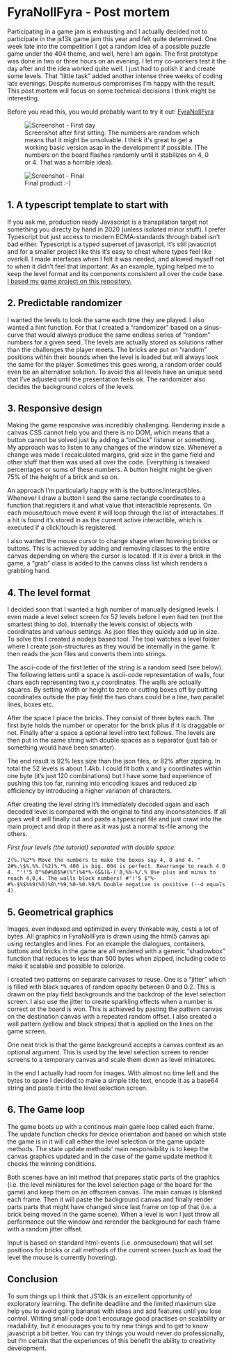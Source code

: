# FyraNollFyra - Post mortem

Participating in a game jam is exhausting and I actually decided not to participate in the js13k game jam this year and felt quite determined. One week late into the competition I got a random idea of a possible puzzle game under the 404 theme, and well, here I am again. The first prototype was done in two or three hours on an evening. I let my co-workers test it the day after and the idea worked quite well. I just had to polish it and create some levels. That “little task” added another intense three weeks of coding late evenings. Despite numerous compromises I’m happy with the result. This post mortem will focus on some technical decisions I think might be interesting.

Before you read this, you would probably want to try it out: [FyraNollFyra](https://js13kgames.com/entries/fyranollfyra)

<figure class="image">
  <img src="https://github.com/nkholski/fyranollfyra_js13k/blob/master/other/fyranolldyra-1st-night.png" alt="Screenshot - First day">
  <figcaption>Screenshot after first sitting. The numbers are random which means that it might be unsolvable. I think it's great to get a working basic version asap in the development if possible. (The numbers on the board flashes randomly until it stabilizes on 4, 0 or 4. That was a horrible idea).</figcaption>
</figure>

<figure class="image">
  <img src="https://github.com/nkholski/fyranollfyra_js13k/blob/master/submission/bigicon.png" alt="Screenshot - Final">
  <figcaption>Final product :-)</figcaption>
</figure>

## 1. A typescript template to start with

If you ask me, production ready Javascript is a transpilation target not something you directy by hand in 2020 (unless isolated minor stuff). I prefer Typescript but just access to modern ECMA-standards through babel isn’t bad either. Typescript is a typed superset of javascript. It’s still javascript and for a smaller project like this it’s easy to cheat where types feel like overkill. I made interfaces when I felt it was needed, and allowed myself not to when it didn’t feel that important. As an example, typing helped me to keep the level format and its components consistent all over the code base. [I based my game project on this repository.](https://github.com/mtmckenna/js13k-webpack-typescript-starter-party)

## 2. Predictable randomizer

I wanted the levels to look the same each time they are played. I also wanted a hint function. For that I created a “randomizer” based on a sinus-curve that would always produce the same endless series of “random” numbers for a given seed. The levels are actually stored as solutions rather than the challenges the player meets. The bricks are put on “random” positions within their bounds when the level is loaded but will always look the same for the player. Sometimes this goes wrong, a random order could even be an alternative solution. To avoid this all levels have an unique seed that I’ve adjusted until the presentation feels ok. The randomizer also decides the background colors of the levels.

## 3. Responsive design

Making the game responsive was incredibly challenging. Rendering inside a canvas CSS cannot help you and there is no DOM, which means that a button cannot be solved just by adding a “onClick” listener or something. My approach was to listen to any changes of the window size. Whenever a change was made I recalculated margins, grid size in the game field and other stuff that then was used all over the code. Everything is tweaked percentages or sums of these numbers. A button height might be given 75% of the height of a brick and so on.

An approach I’m particularly happy with is the buttons/interactibles. Whenever I draw a button I send the same rectangle coordinates to a function that registers it and what value that interactible represents. On each mouse/touch move event it will loop through the list of interactabes. If a hit is found it’s stored in as the current active interactible, which is executed if a click/touch is registered.

I also wanted the mouse cursor to change shape when hovering bricks or buttons. This is achieved by adding and removing classes to the entire canvas depending on where the cursor is located. If it is over a brick in the game, a “grab” class is added to the canvas class list which renders a grabbing hand.

## 4. The level format

I decided soon that I wanted a high number of manually designed levels. I even made a level select screen for 52 levels before I even had ten (not the smartest thing to do). Internally the levels consist of objects with coordinates and various settings. As json files they quickly add up in size. To solve this I created a nodejs based tool. The tool watches a level folder where I create json-structures as they would be internally in the game. It then reads the json files and converts them into strings.

The ascii-code of the first letter of the string is a random seed (see below). The following letters until a space is ascii-code representation of walls, four chars each representing two x,y coordinates. The walls are actually squares. By setting width or height to zero or cutting boxes off by putting coordinates outside the play field the two chars could be a line, two parallel lines, boxes etc.

After the space I place the bricks. They consist of three bytes each. The first byte holds the number or operator for the brick plus if it is draggable or not. Finally after a space a optional level intro text follows. The levels are then put in the same string with double spaces as a separator (just tab or something would have been smarter).

The end result is 92% less size than the json files, or 82% after zipping. In total the 52 levels is about 1.4kb. I could fit both x and y coordinates within one byte (it’s just 120 combinations) but I have some bad experience of pushing this too far, running into encoding issues and reduced zip efficiency by introducing a higher variation of characters.

After creating the level string it’s immediately decoded again and each decoded level is compared with the original to find any inconsistencies. If all goes well it will finally cut and paste a typescript file and just crawl into the main project and drop it there as it was just a normal ts-file among the others.

_First four levels (the tutorial) separated with double space:_

`2(%.)%2*% Move the numbers to make the boxes say 4, 0 and 4. " 2#%.\$%.%%.(%2)%.*% 400 is big. 004 is perfect. Rearrange to reach 4 0 4. "'!'5 0"%0#%8$%#(%")%4*%-(&&)&-('8,%%-%/.% Use plus and minus to reach 4,0,4. The walls block numbers! #'!'5 $"%-#%-$%$%%9(%0)%0\*%9,%0-%0.%9/% Double negative is positive (--4 equals 4).`

## 5. Geometrical graphics

Images, even indexed and optimized in every thinkable way, costs a lot of bytes. All graphics in FyraNollFyra is drawn using the html5 canvas api using rectangles and lines. For an example the dialogues, containers, buttons and bricks in the game are all rendered with a generic “shadowbox” function that reduces to less than 500 bytes when zipped, including code to make it scalable and possible to colorize.

I created two patterns on separate canvases to reuse. One is a “jitter” which is filled with black squares of random opacity between 0 and 0.2. This is drawn on the play field backgrounds and the backdrop of the level selection screen. I also use the jitter to create sparkling effects when a number is correct or the board is won. This is achieved by pasting the pattern canvas on the destination canvas with a repeated random offset. I also created a wall pattern (yellow and black stripes) that is applied on the lines on the game screen.

One neat trick is that the game background accepts a canvas context as an optional argument. This is used by the level selection screen to render screens to a temporary canvas and scale them down as level miniatures.

In the end I actually had room for images. With almost no time left and the bytes to spare I decided to make a simple title text, encode it as a base64 string and paste it into the level selection screen.

## 6. The Game loop

The game boots up with a continous main game loop called each frame. The update function checks for device orientation and based on which state the game is in it will call either the level selection or the game update methods. The state update methods’ main responsibility is to keep the canvas graphics updated and in the case of the game update method it checks the winning conditions.

Both scenes have an init method that prepares static parts of the graphics (i.e. the level miniatures for the level selection page or the board for the game) and keep them on an offscreen canvas. The main canvas is blanked each frame. Then it will paste the background canvas and finally render parts parts that might have changed since last frame on top of that (i.e. a brick being moved in the game scene). When a level is won I just throw all performance out the window and rerender the background for each frame with a random jitter offset.

Input is based on standard html-events (i.e. onmousedown) that will set positions for bricks or call methods of the current screen (such as load the level the mouse is currently hovering).

## Conclusion

To sum things up I think that JS13k is an excellent opportunity of exploratory learning. The definite deadline and the limited maximum size help you to avoid going bananas with ideas and add features until you lose control. Writing small code don´t encourage good practises on scalability or readability, but it encourages you to try new things and to get to know javascript a bit better. You can try things you would never do professionally, but I’m certain that the experiences of this benefit the ability to creativity development.

